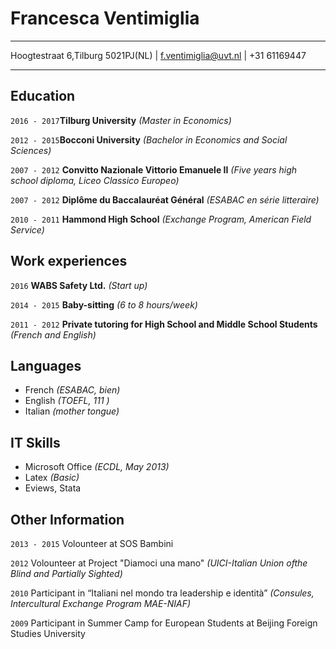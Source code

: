 # Francesca Ventimiglia
*************************************************

 Hoogtestraat 6,Tilburg 5021PJ(NL) | f.ventimiglia@uvt.nl | +31 61169447
 
*************************************************  

## Education

`2016 - 2017`__Tilburg University__ _(Master in Economics)_

`2012 - 2015`__Bocconi University__ _(Bachelor in Economics and Social Sciences)_

`2007 - 2012` __Convitto Nazionale Vittorio Emanuele II__ _(Five years high school diploma, Liceo Classico Europeo)_

`2007 - 2012` __Diplôme du Baccalauréat Général__ _(ESABAC en série litteraire)_

`2010 - 2011` __Hammond High School__ _(Exchange Program, American Field Service)_

## Work experiences

`2016`         __WABS Safety Ltd.__ _(Start up)_

`2014 - 2015`  __Baby-sitting__ _(6 to 8 hours/week)_

`2011 - 2012`  __Private tutoring for High School and Middle School Students__ _(French and English)_

## Languages

* French _(ESABAC, bien)_
* English _(TOEFL, 111 )_
* Italian _(mother tongue)_

## IT Skills

* Microsoft Office _(ECDL, May 2013)_
* Latex _(Basic)_
* Eviews, Stata

## Other Information

`2013 - 2015` Volounteer at SOS Bambini

`2012`  Volounteer at Project "Diamoci una mano" _(UICI-Italian Union ofthe Blind and Partially Sighted)_

`2010`  Participant in “Italiani nel mondo tra leadership e identità” _(Consules, Intercultural Exchange Program MAE-NIAF)_

`2009` Participant in Summer Camp for European Students at Beijing Foreign Studies University
